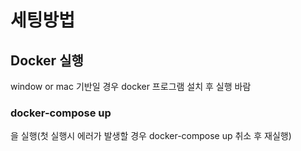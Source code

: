 # 세팅방법

## Docker 실행
window or mac 기반일 경우 docker 프로그램 설치 후 실행 바람<br>
### docker-compose up
을 실행(첫 실행시 에러가 발생할 경우 docker-compose up 취소 후 재실행)
